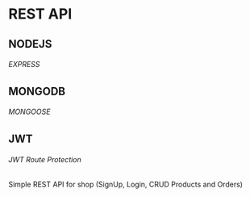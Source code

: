 # REST API
## NODEJS
######     EXPRESS
## MONGODB
######     MONGOOSE
## JWT
###### JWT Route Protection


Simple REST API for shop (SignUp, Login, CRUD Products and Orders)
